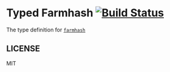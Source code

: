 # Typed Farmhash  [![Build Status](https://travis-ci.org/node-modules/typed-farmhash.svg?branch=master)](https://travis-ci.org/node-modules/typed-farmhash)


The type definition for [`farmhash`](git://github.com/lovell/farmhash.git)

## LICENSE

MIT

